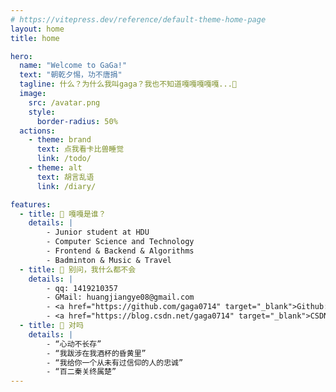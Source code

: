 ```yaml
---
# https://vitepress.dev/reference/default-theme-home-page
layout: home
title: home

hero:
  name: "Welcome to GaGa!"
  text: "朝乾夕惕，功不唐捐"
  tagline: 什么？为什么我叫gaga？我也不知道嘎嘎嘎嘎嘎...🤗
  image:
    src: /avatar.png
    style: 
      border-radius: 50%
  actions:
    - theme: brand
      text: 点我看卡比兽睡觉
      link: /todo/
    - theme: alt
      text: 胡言乱语
      link: /diary/

features:
  - title: 🦆 嘎嘎是谁？
    details: | 
        - Junior student at HDU
        - Computer Science and Technology
        - Frontend & Backend & Algorithms
        - Badminton & Music & Travel
  - title: 🤯 别问，我什么都不会
    details: |
        - qq: 1419210357
        - GMail: huangjiangye08@gmail.com
        - <a href="https://github.com/gaga0714" target="_blank">Github: https://github.com/gaga0714</a>
        - <a href="https://blog.csdn.net/gaga0714" target="_blank">CSDN: https://blog.csdn.net/gaga0714</a>
  - title: 🎵 对吗
    details: |
        - “心动不长存”
        - “我跋涉在我酒杯的昏黄里”
        - “我给你一个从未有过信仰的人的忠诚”
        - “百二秦关终属楚”
---
```


